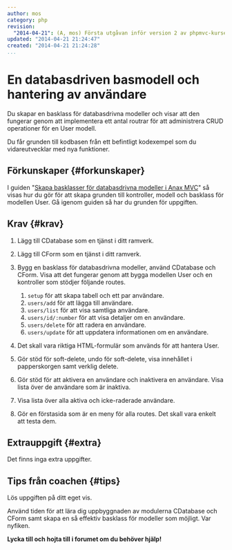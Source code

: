 ```yaml
---
author: mos
category: php
revision:
  "2014-04-21": (A, mos) Första utgåvan inför version 2 av phpmvc-kursen.
updated: "2014-04-21 21:24:47"
created: "2014-04-21 21:24:28"
...
```

En databasdriven basmodell och hantering av användare
==================================

Du skapar en basklass för databasdrivna modeller och visar att den fungerar genom att implementera ett antal routrar för att administrera CRUD operationer för en User modell.

Du får grunden till kodbasen från ett befintligt kodexempel som du vidareutvecklar med nya funktioner.

<!--more-->



Förkunskaper {#forkunskaper}
-----------------------

I guiden "[Skapa basklasser för databasdrivna modeller i Anax MVC](kunskap/skapa-basklasser-for-databasdrivna-modeller-i-anax-mvc)" så visas hur du gör för att skapa grunden till kontroller, modell och basklass för modellen User. Gå igenom guiden så har du grunden för uppgiften.



Krav {#krav}
-----------------------

1. Lägg till CDatabase som en tjänst i ditt ramverk.

2. Lägg till CForm som en tjänst i ditt ramverk.

3. Bygg en basklass för databasdrivna modeller, använd CDatabase och CForm. Visa att det fungerar genom att bygga modellen User och en kontroller som stödjer följande routes.
    1. `setup` för att skapa tabell och ett par användare.
    2. `users/add` för att lägga till användare.
    3. `users/list` för att visa samtliga användare.
    4. `users/id/:number` för att visa detaljer om en användare.
    5. `users/delete` för att radera en användare.
    6. `users/update` för att uppdatera informationen om en användare.

4. Det skall vara riktiga HTML-formulär som används för att hantera User.

5. Gör stöd för soft-delete, undo för soft-delete, visa innehållet i papperskorgen samt verklig delete.

6. Gör stöd för att aktivera en användare och inaktivera en användare. Visa lista över de användare som är inaktiva.

7. Visa lista över alla aktiva och icke-raderade användare.

8. Gör en förstasida som är en meny för alla routes. Det skall vara enkelt att testa dem.



Extrauppgift {#extra}
-----------------------

Det finns inga extra uppgifter.



Tips från coachen {#tips}
-----------------------

Lös uppgiften på ditt eget vis.

Använd tiden för att lära dig uppbyggnaden av modulerna CDatabase och CForm samt skapa en så effektiv basklass för modeller som möjligt. Var nyfiken.

**Lycka till och hojta till i forumet om du behöver hjälp!**




